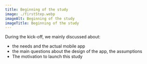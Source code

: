```yaml
---
title: Beginning of the study
image: ./firstStep.webp 
imageAlt: Beginning of the study
imageTitle: Beginning of the study
--- 
```


During the kick-off, we mainly discussed about: 
- the needs and the actual mobile app
- the main questions about the design of the app, the assumptions
- The motivation to launch this study